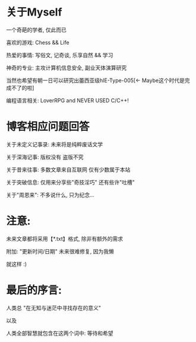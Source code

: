 # 关于Myself

一个奇葩的学者, 仅此而已

喜欢的游戏: Chess && Life

热爱的事情: 写俗文, 记奇谈, 乐享自然 && 学习

神奇的专业: 主攻计算机信息安全, 副业天体演算研究

当然也希望有朝一日可以研究出蕾西亚级hIE-Type-005[<- Maybe这个时代是完成不了的啦]

编程语言相关: LoverRPG and NEVER USED C/C++!

# 博客相应问题回答

关于未定义记事录: 未来将是纯粹废话文学

关于深海记事: 版权没有 盗版不究

关于昔来往事: 多数文章来自互联网 仅有少数属于本站

关于突破信息: 仅用来分享些"奇技淫巧" 还有些许"吐槽"

关于"周恩来": 不多说什么, 只为纪念...

# 注意:

未来文章都将采用【*.txt】格式, 除非有额外的需求

附加: "更新时间/日期" 未来很难修复, 因为我懒

就这样 :)

# 最后的序言:

人类总 "在无知与迷茫中寻找存在的意义"

以及

人类全部智慧就包含在这两个词中: 等待和希望
